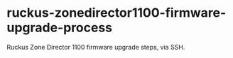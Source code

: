 # ruckus-zonedirector1100-firmware-upgrade-process
Ruckus Zone Director 1100 firmware upgrade steps, via SSH.
